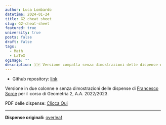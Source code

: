 ```yaml
---
author: Luca Lombardo
datetime: 2024-01-24
title: G2 cheat sheet
slug: G2-cheat-sheet
featured: true
university: true
posts: false
draft: false
tags:
  - Math
  - LaTeX
ogImage: ""
description: 🇮🇹 Versione compatta senza dimostrazioni delle dispense di Geometria 2 di Francesco Sorce.
---
```



- Github repository: [link](https://github.com/lukefleed/G2-cheat-sheet)

Versione in due colonne e senza dimostrazioni delle dispense di [Francesco Sorce](https://poisson.phc.dm.unipi.it/~fsorce/) per il corso di Geometria 2, A.A. 2022/2023.

PDF delle dispense: [Clicca Qui](https://github.com/lukefleed/G2-cheat-sheet/raw/build/G2_cheat_sheet.pdf)

---

**Dispense originali:** [overleaf](https://www.overleaf.com/read/vsdktbwrgpth)

